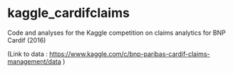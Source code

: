 # kaggle_cardifclaims
Code and analyses for the Kaggle competition on claims analytics for BNP Cardif (2016)

(Link to data : https://www.kaggle.com/c/bnp-paribas-cardif-claims-management/data )
